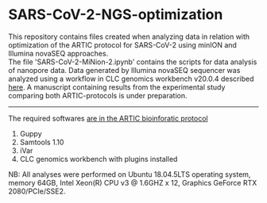 # SARS-CoV-2-NGS-optimization
This repository contains files created when analyzing data in relation with optimization of the ARTIC protocol for SARS-CoV-2 using minION and Illumina novaSEQ approaches.<br>
The file 'SARS-CoV-2-MiNion-2.ipynb' contains the scripts for data analysis of nanopore data. Data generated by Illumina novaSEQ sequencer was analyzed using a workflow in CLC genomics workbench v20.0.4 described [here](https://resources.qiagenbioinformatics.com/manuals/biomedicalgenomicsanalysis/current/index.php?manual=Identify_QIAseq_SARS_CoV_2_Low_Frequency_Shared_Variants_Ill.html).
A manuscript containing results from the experimental study comparing both ARTIC-protocols is under preparation. <hr>

The required softwares
[are in the ARTIC bioinforatic protocol](https://artic.network/ncov-2019/ncov2019-bioinformatics-sop.html)

1. Guppy
2. Samtools 1.10
3. iVar 
4. CLC genomics workbench with plugins installed

NB: All analyses were performed on Ubuntu 18.04.5LTS operating system, memory 64GB, Intel Xeon(R) CPU v3 @ 1.6GHZ x 12, Graphics GeForce RTX 2080/PCIe/SSE2.
